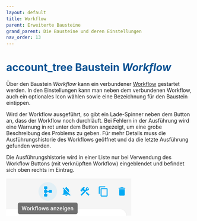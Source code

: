 ```yaml
---
layout: default
title: Workflow
parent: Erweiterte Bausteine
grand_parent: Die Bausteine und deren Einstellungen
nav_order: 13
---
```



# <span style="color:#0b5394"><span class="material-icons">account_tree</span> **Baustein *Workflow***</span>


Über den Baustein *Workflow* kann ein verbundener [Workflow](/docs/workflows/workflow.html) gestartet werden.
In den Einstellungen kann man neben dem verbundenen Workflow, 
auch ein optionales Icon wählen sowie eine Bezeichnung für den Baustein eintippen.

Wird der Workflow ausgeführt, so gibt ein Lade-Spinner neben dem Button an, dass der Workflow noch durchläuft.
Bei Fehlern in der Ausführung wird eine Warnung in rot unter dem Button angezeigt, um eine grobe Beschreibung des Problems zu geben.
Für mehr Details muss die Ausführungshistorie des Workflows geöffnet und da die letzte Ausführung gefunden werden.

Die Ausführungshistorie wird in einer Liste nur bei Verwendung des Workflow Buttons (mit verknüpften Workflow) eingeblendet und
befindet sich oben rechts im Eintrag.

![workflow](\assets\record-spec-settings\workflow.png "workflow")
